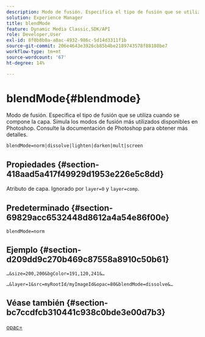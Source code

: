 ```yaml
---
description: Modo de fusión. Especifica el tipo de fusión que se utiliza cuando se compone la capa. Simula los modos de fusión más utilizados disponibles en Photoshop. Consulte la documentación de Photoshop para obtener más detalles.
solution: Experience Manager
title: blendMode
feature: Dynamic Media Classic,SDK/API
role: Developer,User
exl-id: 8f0b8b0a-a8ac-4932-986c-5d14d3311f1b
source-git-commit: 206e4643e3926cb85b4be2189743578f88180be7
workflow-type: tm+mt
source-wordcount: '67'
ht-degree: 14%

---
```


# blendMode{#blendmode}

Modo de fusión. Especifica el tipo de fusión que se utiliza cuando se compone la capa. Simula los modos de fusión más utilizados disponibles en Photoshop. Consulte la documentación de Photoshop para obtener más detalles.

`blendMode=norm|dissolve|lighten|darken|mult|screen`

## Propiedades {#section-418aad5a417f49929d1953e226e5c8dd}

Atributo de capa. Ignorado por `layer=0` y `layer=comp`.

## Predeterminado {#section-69829acc6532448d8612a4a54e86f00e}

`blendMode=norm`

## Ejemplo {#section-d209dd9c270b469c87558a8910c50b61}

`…&size=200,200&bgColor=191,120,241&…`

`…&layer=1&src=myRootId/myImageId&opac=80&blendMode=dissolve&…`

## Véase también {#section-bc7ccdfcb310441c938c0bde3e00d7b3}

[opac=](../../../../../is-api/http-ref/image-serving-api-ref/c-http-protocol-reference/c-command-reference/r-opac.md#reference-d2269b51aca34599a08d0a46ee5c27e5)
